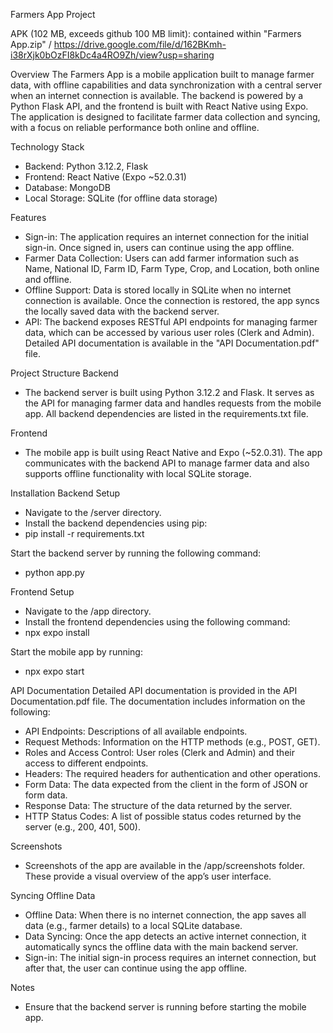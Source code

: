 Farmers App Project

APK (102 MB, exceeds github 100 MB limit): contained within "Farmers App.zip" / https://drive.google.com/file/d/162BKmh-i38rXjk0bOzFI8kDc4a4RO9Zh/view?usp=sharing

Overview
The Farmers App is a mobile application built to manage farmer data, with offline capabilities and data synchronization with a central server when an internet connection is available. The backend is powered by a Python Flask API, and the frontend is built with React Native using Expo. The application is designed to facilitate farmer data collection and syncing, with a focus on reliable performance both online and offline.


Technology Stack
- Backend: Python 3.12.2, Flask
- Frontend: React Native (Expo ~52.0.31)
- Database: MongoDB
- Local Storage: SQLite (for offline data storage)


Features
- Sign-in: The application requires an internet connection for the initial sign-in. Once signed in, users can continue using the app offline.
- Farmer Data Collection: Users can add farmer information such as Name, National ID, Farm ID, Farm Type, Crop, and Location, both online and offline.
- Offline Support: Data is stored locally in SQLite when no internet connection is available. Once the connection is restored, the app syncs the locally saved data with the backend server.
- API: The backend exposes RESTful API endpoints for managing farmer data, which can be accessed by various user roles (Clerk and Admin). Detailed API documentation is available in the "API Documentation.pdf" file.



Project Structure
Backend
- The backend server is built using Python 3.12.2 and Flask. It serves as the API for managing farmer data and handles requests from the mobile app. All backend dependencies are listed in the requirements.txt file.


Frontend
- The mobile app is built using React Native and Expo (~52.0.31). The app communicates with the backend API to manage farmer data and also supports offline functionality with local SQLite storage.

Installation
Backend Setup
- Navigate to the /server directory.
- Install the backend dependencies using pip:
- pip install -r requirements.txt

Start the backend server by running the following command:
- python app.py

Frontend Setup
- Navigate to the /app directory.
- Install the frontend dependencies using the following command:
- npx expo install

Start the mobile app by running:
- npx expo start

API Documentation
Detailed API documentation is provided in the API Documentation.pdf file. The documentation includes information on the following:
- API Endpoints: Descriptions of all available endpoints.
- Request Methods: Information on the HTTP methods (e.g., POST, GET).
- Roles and Access Control: User roles (Clerk and Admin) and their access to different endpoints.
- Headers: The required headers for authentication and other operations.
- Form Data: The data expected from the client in the form of JSON or form data.
- Response Data: The structure of the data returned by the server.
- HTTP Status Codes: A list of possible status codes returned by the server (e.g., 200, 401, 500).

Screenshots
- Screenshots of the app are available in the /app/screenshots folder. These provide a visual overview of the app’s user interface.

Syncing Offline Data
- Offline Data: When there is no internet connection, the app saves all data (e.g., farmer details) to a local SQLite database.
- Data Syncing: Once the app detects an active internet connection, it automatically syncs the offline data with the main backend server.
- Sign-in: The initial sign-in process requires an internet connection, but after that, the user can continue using the app offline.

Notes
- Ensure that the backend server is running before starting the mobile app.